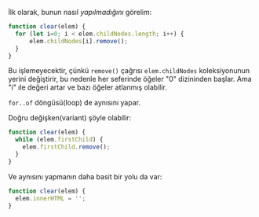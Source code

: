 
İlk olarak, bunun nasıl *yapılmadığını* görelim: 

```js
function clear(elem) {
  for (let i=0; i < elem.childNodes.length; i++) {
      elem.childNodes[i].remove();
  }
}
```

Bu işlemeyecektir,  çünkü `remove()` çağrısı `elem.childNodes` koleksiyonunun yerini değiştirir, bu nedenle her seferinde öğeler "0" dizininden başlar. Ama "i" ıle değeri artar ve bazı öğeler atlanmış olabilir.

`for..of` döngüsü(loop) de aynısını yapar.

Doğru değişken(variant) şöyle olabilir:

```js
function clear(elem) {
  while (elem.firstChild) {
    elem.firstChild.remove();
  }
}
```

Ve aynısını yapmanın daha basit bir yolu da var:

```js
function clear(elem) {
  elem.innerHTML = '';
}
```
